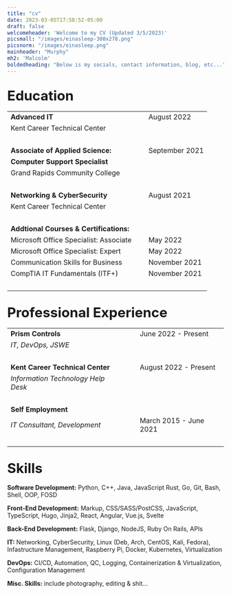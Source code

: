 ```yaml
---
title: "cv"
date: 2023-03-05T17:58:52-05:00
draft: false
welcomeheader: 'Welcome to my CV (Updated 3/5/2023)'
picsmall: "/images/einasleep-300x278.png"
picsnorm: "/images/einasleep.png"
mainheader: "Murphy"
mh2: 'Malcolm'
boldedheading: "Below is my socials, contact information, blog, etc..."
---
```

## <span style="font-size:1.5em;">Education</span>
|                                          |                |
| ---------------------------------------- | -------------- |
| **Advanced IT**                          | August 2022    |
| Kent Career Technical Center             |                |
| ⠀⠀⠀                                      |                |
| **Associate of Applied Science:**        | September 2021 |
| **Computer Support Specialist**          |
| Grand Rapids Community College           |                |
| ⠀⠀⠀                                      |                |
| **Networking & CyberSecurity**           | August 2021    |
| Kent Career Technical Center             |                |
| ⠀⠀⠀                                      |                |
| **Addtional Courses & Certifications:**  |
| Microsoft Office Specialist: Associate⠀⠀ | May 2022       |
| Microsoft Office Specialist: Expert      | May 2022       |
| Communication Skills for Business        | November 2021  |
| CompTIA IT Fundamentals (ITF+)           | November 2021  |
| ⠀⠀⠀                                      |                |
   
## <span style="font-size:1.5em; padding: px;">Professional Experience</span>                  
|                                       |                        |
| ------------------------------------- | ---------------------- |
| **Prism Controls**                    | June 2022 - Present    |
| *IT, DevOps, JSWE*                    |                        |
| ⠀⠀⠀                                   |                        |
| **Kent Career Technical Center**      | August 2022 - Present  |
| *Information Technology Help Desk*⠀⠀⠀ | ⠀⠀                     |
| ⠀⠀⠀                                   |                        |
| **Self Employment**                   |
| *IT Consultant, Development*          | March 2015 - June 2021 |
| ⠀⠀⠀                                   |                        |

## <span style="font-size:1.5em; padding: px;">Skills</span>  
**Software Development:** Python, C++, Java, JavaScript Rust, Go, Git, Bash, Shell, OOP, FOSD       

**Front-End Development:** Markup, CSS/SASS/PostCSS, JavaScript, TypeScript, Hugo, Jinja2, React, Angular, Vue.js, Svelte       

**Back-End Development:** Flask, Django, NodeJS, Ruby On Rails, APIs      

**IT:** Networking, CyberSecurity, Linux (Deb, Arch, CentOS, Kali, Fedora), Infastructure Management, Raspberry Pi, Docker, Kubernetes, Virtualization

**DevOps:** CI/CD, Automation, QC, Logging, Containerization & Virtualization, Configuration Management

**Misc. Skills:** include photography, editing & shit...
